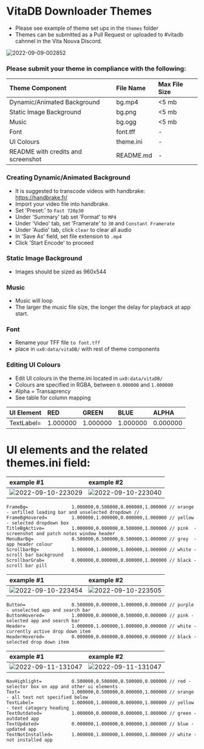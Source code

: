 # VitaDB Downloader Themes
- Please see example of theme set ups in the `themes` folder
- Themes can be submitted as a Pull Request or uploaded to #vitadb cahnnel in the Vita Nouva Discord. 

![2022-09-09-002852](https://user-images.githubusercontent.com/82458228/189445671-6ad165a4-f4b8-40a9-988c-b34f10a144e6.png)

### Please submit your theme in compliance with the following:

| Theme Component                 | File Name  | Max File Size     |
| :---                            |    :---    |              :--- |
| Dynamic/Animated Background     | bg.mp4     | <5 mb             |
| Static Image Background         | bg.png     | <5 mb             |
| Music                           | bg.ogg     | <5 mb             |
| Font                            | font.tff   | -             |
| UI Colours                      | theme.ini  | -             |
| README with credits and screenshot| README.md  | -               |


### Creating Dynamic/Animated Background 
- It is suggested to transcode videos with handbrake: https://handbrake.fr/
- Import your video file into handbrake. 
- Set 'Preset:' to `Fast 720p30` 
- Under 'Summary' tab set 'Format' to `MP4`
- Under 'Video' tab, set 'Framerate' to `30` and `Constant Framerate`
- Under 'Audio' tab, click `clear` to clear all audio
- In 'Save As' field, set file extension to `.mp4`
- Click 'Start Encode' to proceed

### Static Image Background 
- Images should be sized as 960x544

### Music  
- Music will loop 
- The larger the music file size, the longer the delay for playback at app start. 

### Font  
- Rename your TFF file `to font.tff`
- place in `ux0:data/vitaDB/` with rest of theme components

### Editing UI Colours  
- Edit UI colours in the theme.ini located in `ux0:data/vitaDB/`
- Colours are specified in RGBA, between `0.000000` and `1.000000`
- Alpha = Transaprency
- See table for column mapping

| UI Element      | RED       | GREEN    | BLUE     | ALPHA    |
| :---            |    :---   |     :--- | :---     | :---     |
| TextLabel=	    | 1.000000  | 1.000000 | 1.000000 | 0.000000 |


# UI elements and the related themes.ini field:

| example #1 | example #2  | 
| :---            |    :---    |
| ![2022-09-10-223029](https://user-images.githubusercontent.com/82458228/189502926-28bec487-cbf1-40a1-9f20-ba402b780c89.png) | ![2022-09-10-223040](https://user-images.githubusercontent.com/82458228/189502927-48b507c7-1baa-4741-a12c-a4488a9e77d7.png)  | 

```
FrameBg=                1.000000,0.500000,0.000000,1.000000 // orange - unfilled loading bar and unselected dropdown //
FrameBgHovered=         1.000000,1.000000,0.000000,1.000000 // yellow - selected dropdown box 
TitleBgActive=          1.000000,0.000000,0.500000,1.000000 // pink  - screenshot and patch notes window header 
MenuBarBg=              0.500000,0.500000,0.500000,1.000000 // grey  - app header colour
ScrollbarBg=            1.000000,1.000000,1.000000,1.000000 // white - scroll bar background 
ScrollbarGrab=          0.000000,0.000000,0.000000,1.000000 // black - scroll bar pill
```

| example #1 | example #2  | 
| :---            |    :---    |
| ![2022-09-10-223454](https://user-images.githubusercontent.com/82458228/189502947-109a0a95-5670-44be-b728-62443b533263.png) | ![2022-09-10-223505](https://user-images.githubusercontent.com/82458228/189502948-31f9e6d1-cd96-4a72-acc9-2870ab57cbb7.png) | 

```
Button=                 0.500000,0.000000,1.000000,0.000000 // purple - unselected app and search bar 
ButtonHovered=          1.000000,0.000000,0.500000,0.000000 // pink - selected app and search bar 
Header=                 1.000000,1.000000,1.000000,0.000000 // white - currently active drop down item
HeaderHovered=          0.000000,0.000000,0.000000,0.000000 // black - selected drop down item
```

| example #1 | example #2  | 
| :---            |    :---    |
| ![2022-09-11-131047](https://user-images.githubusercontent.com/82458228/189526835-1878b5b1-852e-4cf2-abfd-631eec7d7695.png) | ![2022-09-11-131047](https://user-images.githubusercontent.com/82458228/189526839-d880504a-03da-46ce-b0af-516261a2214d.png) | 

```
NavHighlight=           0.500000,0.500000,0.500000,0.000000 // red - selector box on app and other ui elements 
Text=                   1.000000,0.500000,0.000000,1.000000 // orange - all text not specified below
TextLabel=              1.000000,1.000000,0.000000,1.000000 // yellow - text catagory heading 
TextOutdated=           1.000000,0.000000,0.000000,1.000000 // green - outdated app
TextUpdated=            0.000000,1.000000,0.000000,1.000000 // blue - updated app
TextNotInstalled=       1.000000,1.000000,1.000000,1.000000 // white - not installed app
```
